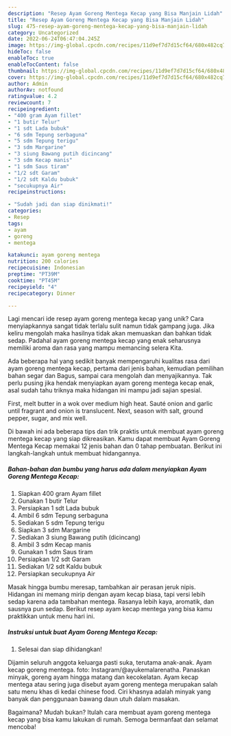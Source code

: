 ```yaml
---
description: "Resep Ayam Goreng Mentega Kecap yang Bisa Manjain Lidah"
title: "Resep Ayam Goreng Mentega Kecap yang Bisa Manjain Lidah"
slug: 475-resep-ayam-goreng-mentega-kecap-yang-bisa-manjain-lidah
category: Uncategorized
date: 2022-06-24T06:47:04.245Z
image: https://img-global.cpcdn.com/recipes/11d9ef7d7d15cf64/680x482cq70/ayam-goreng-mentega-kecap-foto-resep-utama.jpg
hideToc: false
enableToc: true
enableTocContent: false
thumbnail: https://img-global.cpcdn.com/recipes/11d9ef7d7d15cf64/680x482cq70/ayam-goreng-mentega-kecap-foto-resep-utama.jpg
cover: https://img-global.cpcdn.com/recipes/11d9ef7d7d15cf64/680x482cq70/ayam-goreng-mentega-kecap-foto-resep-utama.jpg
author: Admin
authorAv: notfound
ratingvalue: 4.2
reviewcount: 7
recipeingredient:
- "400 gram Ayam fillet"
- "1 butir Telur"
- "1 sdt Lada bubuk"
- "6 sdm Tepung serbaguna"
- "5 sdm Tepung terigu"
- "3 sdm Margarine"
- "3 siung Bawang putih dicincang"
- "3 sdm Kecap manis"
- "1 sdm Saus tiram"
- "1/2 sdt Garam"
- "1/2 sdt Kaldu bubuk"
- "secukupnya Air"
recipeinstructions:

- "Sudah jadi dan siap dinikmati!"
categories:
- Resep
tags:
- ayam
- goreng
- mentega

katakunci: ayam goreng mentega 
nutrition: 200 calories
recipecuisine: Indonesian
preptime: "PT39M"
cooktime: "PT45M"
recipeyield: "4"
recipecategory: Dinner

---
```





Lagi mencari ide resep ayam goreng mentega kecap yang unik? Cara menyiapkannya sangat tidak terlalu sulit namun tidak gampang juga. Jika keliru mengolah maka hasilnya tidak akan memuaskan dan bahkan tidak sedap. Padahal ayam goreng mentega kecap yang enak seharusnya memiliki aroma dan rasa yang mampu memancing selera Kita.





Ada beberapa hal yang sedikit banyak mempengaruhi kualitas rasa dari ayam goreng mentega kecap, pertama dari jenis bahan, kemudian pemilihan bahan segar dan Bagus, sampai cara mengolah dan menyajikannya. Tak perlu pusing jika hendak menyiapkan ayam goreng mentega kecap enak,      asal sudah tahu triknya maka hidangan ini mampu jadi sajian spesial.














First, melt butter in a wok over medium high heat. Sauté onion and garlic until fragrant and onion is translucent. Next, season with salt, ground pepper, sugar, and mix well.






Di bawah ini ada beberapa tips dan trik praktis untuk membuat ayam goreng mentega kecap yang siap dikreasikan. Kamu dapat membuat Ayam Goreng Mentega Kecap memakai 12 jenis bahan dan 0 tahap pembuatan. Berikut ini langkah-langkah untuk membuat hidangannya.

<!--inarticleads1-->

##### Bahan-bahan dan bumbu yang harus ada dalam menyiapkan Ayam Goreng Mentega Kecap:

1. Siapkan 400 gram Ayam fillet
1. Gunakan 1 butir Telur
1. Persiapkan 1 sdt Lada bubuk
1. Ambil 6 sdm Tepung serbaguna
1. Sediakan 5 sdm Tepung terigu
1. Siapkan 3 sdm Margarine
1. Sediakan 3 siung Bawang putih (dicincang)
1. Ambil 3 sdm Kecap manis
1. Gunakan 1 sdm Saus tiram
1. Persiapkan 1/2 sdt Garam
1. Sediakan 1/2 sdt Kaldu bubuk
1. Persiapkan secukupnya Air


Masak hingga bumbu meresap, tambahkan air perasan jeruk nipis. Hidangan ini memang mirip dengan ayam kecap biasa, tapi versi lebih sedap karena ada tambahan mentega. Rasanya lebih kaya, aromatik, dan sausnya pun sedap. Berikut resep ayam kecap mentega yang bisa kamu praktikkan untuk menu hari ini. 

<!--inarticleads2-->

##### Instruksi untuk buat Ayam Goreng Mentega Kecap:


1. Selesai dan siap dihidangkan!

Dijamin seluruh anggota keluarga pasti suka, terutama anak-anak. Ayam kecap goreng mentega. foto: Instagram/@ayukemalarenatha. Panaskan minyak, goreng ayam hingga matang dan kecokelatan. Ayam kecap mentega atau sering juga disebut ayam goreng mentega merupakan salah satu menu khas di kedai chinese food. Ciri khasnya adalah minyak yang banyak dan penggunaan bawang daun utuh dalam masakan. 

Bagaimana? Mudah bukan? Itulah cara membuat ayam goreng mentega kecap yang bisa kamu lakukan di rumah. Semoga bermanfaat dan selamat mencoba!
